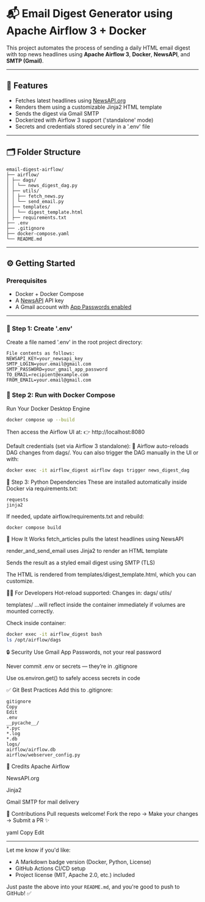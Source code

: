 # 📬 Email Digest Generator using Apache Airflow 3 + Docker

This project automates the process of sending a daily HTML email digest with top news headlines using **Apache Airflow 3**, **Docker**, **NewsAPI**, and **SMTP (Gmail)**.

---

## 🚀 Features

- Fetches latest headlines using [NewsAPI.org](https://newsapi.org/)
- Renders them using a customizable Jinja2 HTML template
- Sends the digest via Gmail SMTP
- Dockerized with Airflow 3 support ('standalone' mode)
- Secrets and credentials stored securely in a '.env' file

---

## 🗂️ Folder Structure
```
email-digest-airflow/
├── airflow/
│ ├── dags/
│ │ └── news_digest_dag.py
│ ├── utils/
│ │ ├── fetch_news.py
│ │ └── send_email.py
│ ├── templates/
│ │ └── digest_template.html
│ ├── requirements.txt
├── .env
├── .gitignore
├── docker-compose.yaml
└── README.md
```
---

## ⚙️ Getting Started

### Prerequisites

- Docker + Docker Compose
- A [NewsAPI](https://newsapi.org/) API key
- A Gmail account with [App Passwords enabled](https://support.google.com/accounts/answer/185833)

---

### 🔐 Step 1: Create '.env'

Create a file named '.env' in the root project directory:
```
File contents as follows:
NEWSAPI_KEY=your_newsapi_key
SMTP_LOGIN=your.email@gmail.com
SMTP_PASSWORD=your_gmail_app_password
TO_EMAIL=recipient@example.com
FROM_EMAIL=your.email@gmail.com
```


### 🐳 Step 2: Run with Docker Compose
Run Your Docker Desktop Engine
```bash
docker compose up --build
```

Then access the Airflow UI at:
👉 http://localhost:8080

Default credentials (set via Airflow 3 standalone):
🔄 Airflow auto-reloads DAG changes from dags/.
You can also trigger the DAG manually in the UI or with:
```bash
docker exec -it airflow_digest airflow dags trigger news_digest_dag
```
🧾 Step 3: Python Dependencies
These are installed automatically inside Docker via requirements.txt:
```
requests
jinja2
```
If needed, update airflow/requirements.txt and rebuild:

```bash
docker compose build
```
📧 How It Works
fetch_articles pulls the latest headlines using NewsAPI

render_and_send_email uses Jinja2 to render an HTML template

Sends the result as a styled email digest using SMTP (TLS)

The HTML is rendered from templates/digest_template.html, which you can customize.

🧑‍💻 For Developers
Hot-reload supported:
Changes in:
dags/
utils/

templates/
...will reflect inside the container immediately if volumes are mounted correctly.

Check inside container:

```bash
docker exec -it airflow_digest bash
ls /opt/airflow/dags
```
🔒 Security
Use Gmail App Passwords, not your real password

Never commit .env or secrets — they’re in .gitignore

Use os.environ.get() to safely access secrets in code

✅ Git Best Practices
Add this to .gitignore:
```
gitignore
Copy
Edit
.env
__pycache__/
*.pyc
*.log
*.db
logs/
airflow/airflow.db
airflow/webserver_config.py
```
📌 Credits
Apache Airflow

NewsAPI.org

Jinja2

Gmail SMTP for mail delivery

🙌 Contributions
Pull requests welcome!
Fork the repo → Make your changes → Submit a PR ✨

yaml
Copy
Edit

---

Let me know if you'd like:
- A Markdown badge version (Docker, Python, License)
- GitHub Actions CI/CD setup
- Project license (MIT, Apache 2.0, etc.) included

Just paste the above into your `README.md`, and you're good to push to GitHub! ✅
